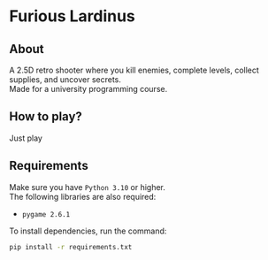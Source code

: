 # Furious Lardinus

## About
A 2.5D retro shooter where you kill enemies, complete levels, collect supplies, and uncover secrets.  
Made for a university programming course.


## How to play?
Just play


## Requirements
Make sure you have `Python 3.10` or higher.<br>
The following libraries are also required:
- `pygame 2.6.1`

To install dependencies, run the command:
```bash
pip install -r requirements.txt
```
